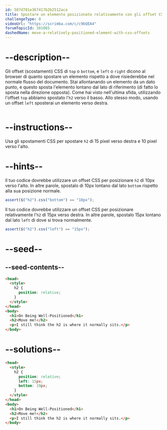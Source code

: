 ```yaml
---
id: 587d781e367417b2b2512aca
title: Spostare un elemento posizionato relativamente con gli offset CSS
challengeType: 0
videoUrl: "https://scrimba.com/c/c9bQEA4"
forumTopicId: 301065
dashedName: move-a-relatively-positioned-element-with-css-offsets
---
```


# --description--

Gli offset (scostamenti) CSS di `top` o `bottom`, e `left` o `right` dicono al browser di quanto spostare un elemento rispetto a dove risiederebbe nel normale flusso del documento. Stai allontanando un elemento da un dato punto, e questo sposta l'elemento lontano dal lato di riferimento (di fatto lo sposta nella direzione opposta). Come hai visto nell'ultima sfida, utilizzando l'offset `top` abbiamo spostato l'`h2` verso il basso. Allo stesso modo, usando un offset `left` sposterai un elemento verso destra.

<img src='https://cdn-media-1.freecodecamp.org/imgr/eWWi3gZ.gif' alt='' />

# --instructions--

Usa gli spostamenti CSS per spostare `h2` di 15 pixel verso destra e 10 pixel verso l'alto.

# --hints--

Il tuo codice dovrebbe utilizzare un offset CSS per posizionare `h2` di 10px verso l'alto. In altre parole, spostalo di 10px lontano dal lato `bottom` rispetto alla sua posizione normale.

```js
assert($("h2").css("bottom") == "10px");
```

Il tuo codice dovrebbe utilizzare un offset CSS per posizionare relativamente l'`h2` di 15px verso destra. In altre parole, spostalo 15px lontano dal lato `left` di dove si trova normalmente.

```js
assert($("h2").css("left") == "15px");
```

# --seed--

## --seed-contents--

```html
<head>
  <style>
    h2 {
      position: relative;
    }
  </style>
</head>
<body>
  <h1>On Being Well-Positioned</h1>
  <h2>Move me!</h2>
  <p>I still think the h2 is where it normally sits.</p>
</body>
```

# --solutions--

```html
<head>
  <style>
    h2 {
      position: relative;
      left: 15px;
      bottom: 10px;
    }
  </style>
</head>
<body>
  <h1>On Being Well-Positioned</h1>
  <h2>Move me!</h2>
  <p>I still think the h2 is where it normally sits.</p>
</body>
```
